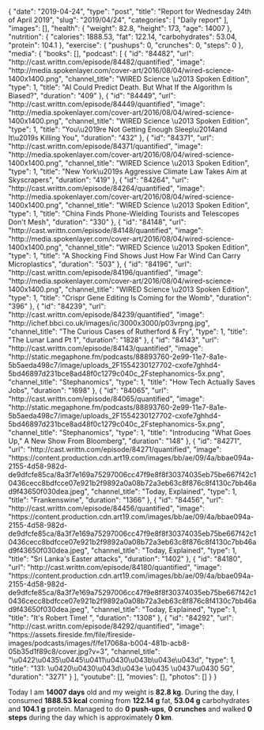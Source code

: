 {
    "date": "2019-04-24",
    "type": "post",
    "title": "Report for Wednesday 24th of April 2019",
    "slug": "2019\/04\/24",
    "categories": [
        "Daily report"
    ],
    "images": [],
    "health": {
        "weight": 82.8,
        "height": 173,
        "age": 14007
    },
    "nutrition": {
        "calories": 1888.53,
        "fat": 122.14,
        "carbohydrates": 53.04,
        "protein": 104.1
    },
    "exercise": {
        "pushups": 0,
        "crunches": 0,
        "steps": 0
    },
    "media": {
        "books": [],
        "podcast": [
            {
                "id": "84482",
                "url": "http:\/\/cast.writtn.com\/episode\/84482\/quantified",
                "image": "http:\/\/media.spokenlayer.com\/cover-art\/2016\/08\/04\/wired-science-1400x1400.png",
                "channel_title": "WIRED Science \u2013 Spoken Edition",
                "type": 1,
                "title": "AI Could Predict Death. But What If the Algorithm Is Biased?",
                "duration": "409"
            },
            {
                "id": "84449",
                "url": "http:\/\/cast.writtn.com\/episode\/84449\/quantified",
                "image": "http:\/\/media.spokenlayer.com\/cover-art\/2016\/08\/04\/wired-science-1400x1400.png",
                "channel_title": "WIRED Science \u2013 Spoken Edition",
                "type": 1,
                "title": "You\u2019re Not Getting Enough Sleep\u2014and It\u2019s Killing You",
                "duration": "432"
            },
            {
                "id": "84371",
                "url": "http:\/\/cast.writtn.com\/episode\/84371\/quantified",
                "image": "http:\/\/media.spokenlayer.com\/cover-art\/2016\/08\/04\/wired-science-1400x1400.png",
                "channel_title": "WIRED Science \u2013 Spoken Edition",
                "type": 1,
                "title": "New York\u2019s Aggressive Climate Law Takes Aim at Skyscrapers",
                "duration": "419"
            },
            {
                "id": "84264",
                "url": "http:\/\/cast.writtn.com\/episode\/84264\/quantified",
                "image": "http:\/\/media.spokenlayer.com\/cover-art\/2016\/08\/04\/wired-science-1400x1400.png",
                "channel_title": "WIRED Science \u2013 Spoken Edition",
                "type": 1,
                "title": "China Finds Phone-Wielding Tourists and Telescopes Don't Mesh",
                "duration": "330"
            },
            {
                "id": "84148",
                "url": "http:\/\/cast.writtn.com\/episode\/84148\/quantified",
                "image": "http:\/\/media.spokenlayer.com\/cover-art\/2016\/08\/04\/wired-science-1400x1400.png",
                "channel_title": "WIRED Science \u2013 Spoken Edition",
                "type": 1,
                "title": "A Shocking Find Shows Just How Far Wind Can Carry Microplastics",
                "duration": "503"
            },
            {
                "id": "84196",
                "url": "http:\/\/cast.writtn.com\/episode\/84196\/quantified",
                "image": "http:\/\/media.spokenlayer.com\/cover-art\/2016\/08\/04\/wired-science-1400x1400.png",
                "channel_title": "WIRED Science \u2013 Spoken Edition",
                "type": 1,
                "title": "Crispr Gene Editing Is Coming for the Womb",
                "duration": "396"
            },
            {
                "id": "84239",
                "url": "http:\/\/cast.writtn.com\/episode\/84239\/quantified",
                "image": "http:\/\/ichef.bbci.co.uk\/images\/ic\/3000x3000\/p03vrpng.jpg",
                "channel_title": "The Curious Cases of Rutherford & Fry",
                "type": 1,
                "title": "The Lunar Land Pt 1",
                "duration": "1828"
            },
            {
                "id": "84143",
                "url": "http:\/\/cast.writtn.com\/episode\/84143\/quantified",
                "image": "http:\/\/static.megaphone.fm\/podcasts\/88893760-2e99-11e7-8a1e-5b5aeda498c7\/image\/uploads_2F1554230127702-cxofe7ghhd4-5bd46897d231bce8ad48f0c1279c040c_2Fstephanomics-5x.png",
                "channel_title": "Stephanomics",
                "type": 1,
                "title": "How Tech Actually Saves Jobs",
                "duration": "1698"
            },
            {
                "id": "84065",
                "url": "http:\/\/cast.writtn.com\/episode\/84065\/quantified",
                "image": "http:\/\/static.megaphone.fm\/podcasts\/88893760-2e99-11e7-8a1e-5b5aeda498c7\/image\/uploads_2F1554230127702-cxofe7ghhd4-5bd46897d231bce8ad48f0c1279c040c_2Fstephanomics-5x.png",
                "channel_title": "Stephanomics",
                "type": 1,
                "title": "Introducing \"What Goes Up,\" A New Show From Bloomberg",
                "duration": "148"
            },
            {
                "id": "84271",
                "url": "http:\/\/cast.writtn.com\/episode\/84271\/quantified",
                "image": "https:\/\/content.production.cdn.art19.com\/images\/bb\/ae\/09\/4a\/bbae094a-2155-4d58-982d-de9dfcfe85ca\/8a3f7e169a75297006cc47f9e8f8f30374035eb75be667f42c10436cecc8bdfcce07e921b2f9892a0a08b72a3eb63c8f876c8f4130c7bb46ad9f43650f030dea.jpeg",
                "channel_title": "Today, Explained",
                "type": 1,
                "title": "Frankenswine",
                "duration": "1366"
            },
            {
                "id": "84456",
                "url": "http:\/\/cast.writtn.com\/episode\/84456\/quantified",
                "image": "https:\/\/content.production.cdn.art19.com\/images\/bb\/ae\/09\/4a\/bbae094a-2155-4d58-982d-de9dfcfe85ca\/8a3f7e169a75297006cc47f9e8f8f30374035eb75be667f42c10436cecc8bdfcce07e921b2f9892a0a08b72a3eb63c8f876c8f4130c7bb46ad9f43650f030dea.jpeg",
                "channel_title": "Today, Explained",
                "type": 1,
                "title": "Sri Lanka's Easter attacks",
                "duration": "1402"
            },
            {
                "id": "84180",
                "url": "http:\/\/cast.writtn.com\/episode\/84180\/quantified",
                "image": "https:\/\/content.production.cdn.art19.com\/images\/bb\/ae\/09\/4a\/bbae094a-2155-4d58-982d-de9dfcfe85ca\/8a3f7e169a75297006cc47f9e8f8f30374035eb75be667f42c10436cecc8bdfcce07e921b2f9892a0a08b72a3eb63c8f876c8f4130c7bb46ad9f43650f030dea.jpeg",
                "channel_title": "Today, Explained",
                "type": 1,
                "title": "It's Robert Time! ",
                "duration": "1308"
            },
            {
                "id": "84292",
                "url": "http:\/\/cast.writtn.com\/episode\/84292\/quantified",
                "image": "https:\/\/assets.fireside.fm\/file\/fireside-images\/podcasts\/images\/f\/fe17068a-b004-481b-acb8-05b35d1f89c8\/cover.jpg?v=3",
                "channel_title": "\u0422\u0435\u0445\u0411\u0430\u043b\u043e\u043d",
                "type": 1,
                "title": "131: \u0420\u0430\u043d\u043e \u0435 \u0437\u0430 5G",
                "duration": "3271"
            }
        ],
        "youtube": [],
        "movies": [],
        "photos": []
    }
}

Today I am <strong>14007 days</strong> old and my weight is <strong>82.8 kg</strong>. During the day, I consumed <strong>1888.53 kcal</strong> coming from <strong>122.14 g</strong> fat, <strong>53.04 g</strong> carbohydrates and <strong>104.1 g</strong> protein. Managed to do <strong>0 push-ups</strong>, <strong>0 crunches</strong> and walked <strong>0 steps</strong> during the day which is approximately <strong>0 km</strong>.